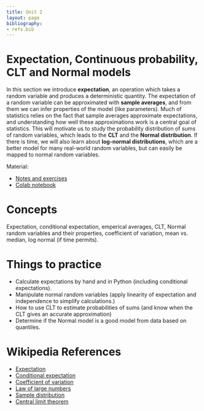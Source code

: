 ```yaml
---
title: Unit 2
layout: page
bibliography:
- refs.bib
---
```


# Expectation, Continuous probability, CLT and Normal models

In this section we introduce **expectation**, an operation which takes a random variable and produces a deterministic quantity. The expectation of a random variable can be approximated with **sample averages**, and from them we can infer properties of the model (like parameters). Much of statistics relies on the fact that sample averages approximate expectations, and understanding how well these approximations work is a central goal of statistics. This will motivate us to study the probability distribution of sums of random variables, which leads to the **CLT** and the **Normal distribution**. If there is time, we will also learn about **log-normal distributions**, which are a better model for many real-world random variables, but can easily be mapped to normal random variables.


Material: 
- [Notes and exercises](/public/latex_notes/unit2/unit2.pdf)
- [Colab notebook](https://colab.research.google.com/drive/1k3oTeSMmCrrNZ2z4P3EDGyzZONJAl1ZI?usp=sharing)

# Concepts

Expectation, conditional expectation, emperical averages, CLT, Normal random variables and their properties, coefficient of variation, mean vs. median, log normal (if time permits).

# Things to practice

- Calculate expectations by hand and in Python (including conditional expectations).
- Manipulate normal random variables  (apply linearity of expectation and independence to simplify calculations.)
- How to use CLT to estimate probabilities of sums (and know when the CLT gives an accurate approximation)
- Determine if the Normal model is a good model from data based on quantiles. 

# Wikipedia References

- [Expectation](https://en.wikipedia.org/wiki/Expected_value)
- [Conditional expectation](https://en.wikipedia.org/wiki/Conditional_expectation)
- [Coefficient of variation](https://en.wikipedia.org/wiki/Coefficient_of_variation)
- [Law of large numbers](https://en.wikipedia.org/wiki/Law_of_large_numbers)
- [Sample distribution](https://en.wikipedia.org/wiki/Sampling_distribution)
- [Central limit theorem](https://en.wikipedia.org/wiki/Central_limit_theorem)